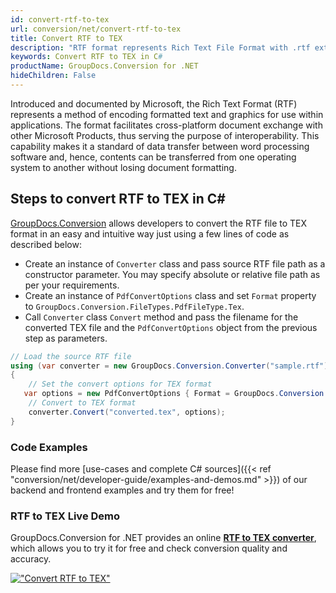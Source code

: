 ```yaml
---
id: convert-rtf-to-tex
url: conversion/net/convert-rtf-to-tex
title: Convert RTF to TEX
description: "RTF format represents Rich Text File Format with .rtf extension. Learn how to convert RTF to TEX file programmatically in C# language using GroupDocs.Conversion for .NET library."
keywords: Convert RTF to TEX in C#
productName: GroupDocs.Conversion for .NET
hideChildren: False
---
```


Introduced and documented by Microsoft, the Rich Text Format (RTF) represents a method of encoding formatted text and graphics for use within applications. The format facilitates cross-platform document exchange with other Microsoft Products, thus serving the purpose of interoperability. This capability makes it a standard of data transfer between word processing software and, hence, contents can be transferred from one operating system to another without losing document formatting.

## Steps to convert RTF to TEX in C#

[GroupDocs.Conversion](https://products.groupdocs.com/conversion/net) allows developers to convert the RTF file to TEX format in an easy and intuitive way just using a few lines of code as described below:

* Create an instance of `Converter` class and pass source RTF file path as a constructor parameter. You may specify absolute or relative file path as per your requirements. 
* Create an instance of `PdfConvertOptions` class and set `Format` property to `GroupDocs.Conversion.FileTypes.PdfFileType.Tex`.
* Call `Converter` class `Convert` method and pass the filename for the converted TEX file and the `PdfConvertOptions` object from the previous step as parameters.

```csharp
// Load the source RTF file
using (var converter = new GroupDocs.Conversion.Converter("sample.rtf"))
{
    // Set the convert options for TEX format
   var options = new PdfConvertOptions { Format = GroupDocs.Conversion.FileTypes.PdfFileType.Tex };
    // Convert to TEX format
    converter.Convert("converted.tex", options);
}
```

### Code Examples

Please find more [use-cases and complete C# sources]({{< ref "conversion/net/developer-guide/examples-and-demos.md" >}}) of our backend and frontend examples and try them for free!

### RTF to TEX Live Demo

GroupDocs.Conversion for .NET provides an online [**RTF to TEX converter**](https://products.groupdocs.app/conversion/rtf-to-tex), which allows you to try it for free and check conversion quality and accuracy.

[!["Convert RTF to TEX"](conversion/net/images/convert-to-tex/convert-rtf-to-tex.png)](https://products.groupdocs.app/conversion/rtf-to-tex)